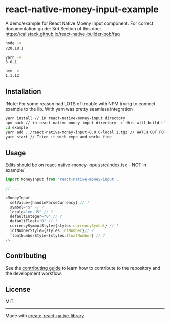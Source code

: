 # react-native-money-input-example

A demo/example for React Native Moeny Input component.
For correct documentation guide:
3rd Section of this doc:
https://callstack.github.io/react-native-builder-bob/faq

```sh
node -v
v20.18.1

yarn -v
3.6.1

nvm -v
1.1.12
```

## Installation

!Note: For some reason had LOTS of trouble with NPM trying to connect example to the lib. With yarn was pretty seamless integration

```sh
yarn install // in react-native-money-input directory
npm pack // in react-native-money-input directory -> this will build LIBRARY-0.0.0-local...etc
cd example
yarn add ../react-native-money-input-0.0.0-local.1.tgz // WATCH OUT FOR THE NAME, IT SHOULD BE TEMPORARY AND IT RESEMBLES THE package.json name of root drc
yarn start // Tried it with expo and works fine
```

## Usage

Edits should be on react-native-money-input/src/index.tsx - NOT in example/

```js
import MoneyInput from 'react-native-money-input';

// ...

<MoneyInput
  setValue={handleParseCurrency} // !
  symbol="$" // ?
  locale="en-US" // ?
  defaultInteger="0" // ?
  defaultFloat="0" // ?
  currencySymbolStyle={styles.currencySymbol} // ?
  intNumberStyle={styles.intNumber}// ?
  floatNumberStyle={styles.floatNumber} // ?
/>
```


## Contributing

See the [contributing guide](CONTRIBUTING.md) to learn how to contribute to the repository and the development workflow.

## License

MIT

---

Made with [create-react-native-library](https://github.com/callstack/react-native-builder-bob)
